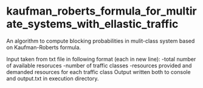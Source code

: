 # kaufman_roberts_formula_for_multirate_systems_with_ellastic_traffic
An algorithm to compute blocking probabilities in mulit-class system based on Kaufman-Roberts formula.

Input taken from txt file in following format (each in new line):
-total number of available resoruces
-number of traffic classes
-resources provided and demanded resources for each traffic class 
Output written both to console and output.txt in execution directory.

